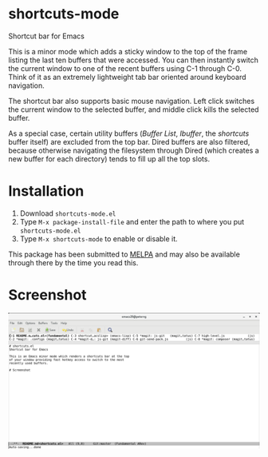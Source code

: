 # shortcuts-mode
Shortcut bar for Emacs

This is a minor mode which adds a sticky window to the top of the
frame listing the last ten buffers that were accessed.  You can
then instantly switch the current window to one of the recent
buffers using C-1 through C-0.  Think of it as an extremely
lightweight tab bar oriented around keyboard navigation.

The shortcut bar also supports basic mouse navigation.  Left click
switches the current window to the selected buffer, and middle
click kills the selected buffer.

As a special case, certain utility buffers (*Buffer List*,
*Ibuffer*, the *shortcuts* buffer itself) are excluded from the top
bar.  Dired buffers are also filtered, because otherwise navigating
the filesystem through Dired (which creates a new buffer for each
directory) tends to fill up all the top slots.

# Installation

1. Download `shortcuts-mode.el`
2. Type `M-x package-install-file` and enter the path to where you put `shortcuts-mode.el`
3. Type `M-x shortcuts-mode` to enable or disable it.

This package has been submitted to [MELPA](https://melpa.org/) and may also
be available through there by the time you read this.

# Screenshot

![shortcuts screenshot](shortcuts-screenshot.png)
